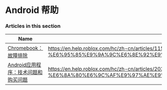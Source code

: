 # Android 帮助  
### Articles in this section
Name|URL
-|-
[Chromebook：故障排除](./Chromebook：故障排除.html) |https://en.help.roblox.com/hc/zh-cn/articles/115005743383-Chromebook-%E6%95%85%E9%9A%9C%E6%8E%92%E9%99%A4
[Android应用程序：技术问题和购买问题](./Android应用程序：技术问题和购买问题.html) |https://en.help.roblox.com/hc/zh-cn/articles/203313570-Android%E5%BA%94%E7%94%A8%E7%A8%8B%E5%BA%8F-%E6%8A%80%E6%9C%AF%E9%97%AE%E9%A2%98%E5%92%8C%E8%B4%AD%E4%B9%B0%E9%97%AE%E9%A2%98